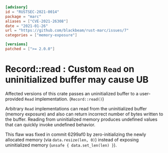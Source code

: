 ```toml
[advisory]
id = "RUSTSEC-2021-0014"
package = "marc"
aliases = ["CVE-2021-26308"]
date = "2021-01-26"
url = "https://github.com/blackbeam/rust-marc/issues/7"
categories = ["memory-exposure"]

[versions]
patched = [">= 2.0.0"]
```

# Record::read : Custom `Read` on uninitialized buffer may cause UB

Affected versions of this crate passes an uninitialized buffer to a user-provided `Read` implementation. (`Record::read()`)

Arbitrary `Read` implementations can read from the uninitialized buffer (memory exposure) and also can return incorrect number of bytes written to the buffer.
Reading from uninitialized memory produces undefined values that can quickly invoke undefined behavior.

This flaw was fixed in commit 6299af0 by zero-initializing the newly allocated memory (via `data.resize(len, 0)`) instead of exposing uninitialized memory (`unsafe { data.set_len(len) }`).
